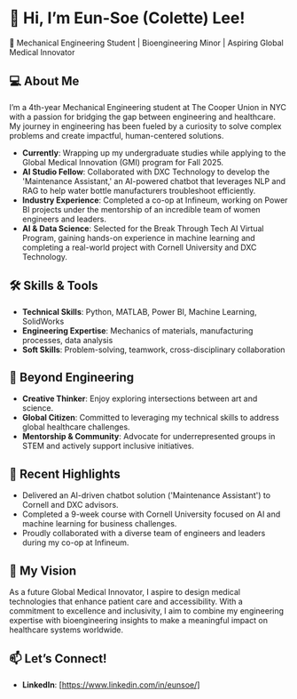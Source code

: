 # 👋 Hi, I’m Eun-Soe (Colette) Lee!  
🌟 Mechanical Engineering Student | Bioengineering Minor | Aspiring Global Medical Innovator  

## 💻 About Me  
I’m a 4th-year Mechanical Engineering student at The Cooper Union in NYC with a passion for bridging the gap between engineering and healthcare. My journey in engineering has been fueled by a curiosity to solve complex problems and create impactful, human-centered solutions.  

- **Currently**: Wrapping up my undergraduate studies while applying to the Global Medical Innovation (GMI) program for Fall 2025.  
- **AI Studio Fellow**: Collaborated with DXC Technology to develop the 'Maintenance Assistant,' an AI-powered chatbot that leverages NLP and RAG to help water bottle manufacturers troubleshoot efficiently.  
- **Industry Experience**: Completed a co-op at Infineum, working on Power BI projects under the mentorship of an incredible team of women engineers and leaders.  
- **AI & Data Science**: Selected for the Break Through Tech AI Virtual Program, gaining hands-on experience in machine learning and completing a real-world project with Cornell University and DXC Technology.  

## 🛠️ Skills & Tools  
- **Technical Skills**: Python, MATLAB, Power BI, Machine Learning, SolidWorks  
- **Engineering Expertise**: Mechanics of materials, manufacturing processes, data analysis  
- **Soft Skills**: Problem-solving, teamwork, cross-disciplinary collaboration  

## 🎤 Beyond Engineering  
- **Creative Thinker**: Enjoy exploring intersections between art and science.  
- **Global Citizen**: Committed to leveraging my technical skills to address global healthcare challenges.  
- **Mentorship & Community**: Advocate for underrepresented groups in STEM and actively support inclusive initiatives.  

## 🚀 Recent Highlights  
- Delivered an AI-driven chatbot solution ('Maintenance Assistant') to Cornell and DXC advisors.  
- Completed a 9-week course with Cornell University focused on AI and machine learning for business challenges.  
- Proudly collaborated with a diverse team of engineers and leaders during my co-op at Infineum.  

## 🌟 My Vision  
As a future Global Medical Innovator, I aspire to design medical technologies that enhance patient care and accessibility. With a commitment to excellence and inclusivity, I aim to combine my engineering expertise with bioengineering insights to make a meaningful impact on healthcare systems worldwide.  

## 📫 Let’s Connect!  
- **LinkedIn**: [https://www.linkedin.com/in/eunsoe/] 


